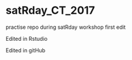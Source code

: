 # satRday_CT_2017
practise repo during satRday workshop
first edit

Edited in Rstudio

Edited in gitHub

